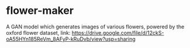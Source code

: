 # flower-maker
A GAN model which generates images of various flowers, powered by the oxford flower dataset,
link: https://drive.google.com/file/d/12ckS-oA55HYn185ReVm_8AFyP-kRuDvb/view?usp=sharing
